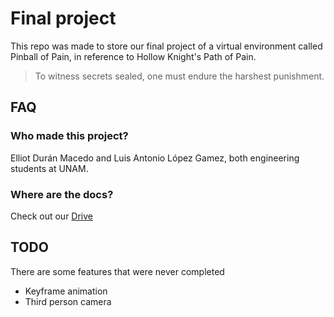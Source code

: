 # Final project

This repo was made to store our final project of a virtual environment called Pinball of Pain, in reference to Hollow Knight's Path of Pain.

> To witness secrets sealed, one must endure the harshest punishment. 

## FAQ

### Who made this project?

Elliot Durán Macedo and Luis Antonio López Gamez, both engineering students at UNAM.

### Where are the docs?

Check out our [Drive](https://drive.google.com/drive/folders/1QeJ46c2N6vh6KU8KfBSj-9Nj7Yfp5aXp)

## TODO

There are some features that were never completed

* Keyframe animation
* Third person camera
